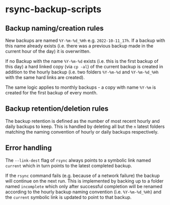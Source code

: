# rsync-backup-scripts

## Backup naming/creation rules

New backups are named `%Y-%m-%d_%Hh` e.g. `2022-10-11_17h`. If a backup with this name already exists (i.e. there was a previous backup made in the current hour of the day) it is overwritten.

If no Backup with the name `%Y-%m-%d` exists (i.e. this is the first backup of this day) a hard linked copy (via `cp -al`) of the current backup is created in addition to the hourly backup (i.e. two folders `%Y-%m-%d` and `%Y-%m-%d_%Hh` with the same hard links are created).

The same logic applies to monthly backups - a copy with name `%Y-%m` is created for the first backup of every month.

## Backup retention/deletion rules

The backup retention is defined as the number of most recent hourly and daily backups to keep. This is handled by deleting all but the `n` latest folders matching the naming convention of hourly or daily backups respectively. 

## Error handling

The `--link-dest` flag of `rsync` always points to a symbolic link named `current` which in turn points to the latest completed backup.

If the `rsync` command fails (e.g. because of a network failure) the backup will continue on the next run. This is implemented by backing up to a folder named `incomplete` which only after successful completion will be renamed according to the hourly backup naming convention (i.e. `%Y-%m-%d_%Hh`) and the `current` symbolic link is updated to point to that backup.

